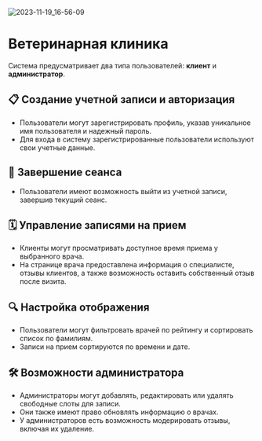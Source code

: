 ![2023-11-19_16-56-09](https://github.com/Alisandra2003/Veterinary-Clinic/assets/128182010/7c4a6330-30d0-4c3c-b37e-167398384aef)

# Ветеринарная клиника

Система предусматривает два типа пользователей: **клиент** и **администратор**.

## 📋 Создание учетной записи и авторизация

- Пользователи могут зарегистрировать профиль, указав уникальное имя пользователя и надежный пароль.
- Для входа в систему зарегистрированные пользователи используют свои учетные данные.

## 🚪 Завершение сеанса

- Пользователи имеют возможность выйти из учетной записи, завершив текущий сеанс.

## 🗓️ Управление записями на прием

- Клиенты могут просматривать доступное время приема у выбранного врача.
- На странице врача предоставлена информация о специалисте, отзывы клиентов, а также возможность оставить собственный отзыв после визита.

## 🔍 Настройка отображения

- Пользователи могут фильтровать врачей по рейтингу и сортировать список по фамилиям.
- Записи на прием сортируются по времени и дате.

## 🛠️ Возможности администратора

- Администраторы могут добавлять, редактировать или удалять свободные слоты для записи.
- Они также имеют право обновлять информацию о врачах.
- У администраторов есть возможность модерировать отзывы, включая их удаление.
